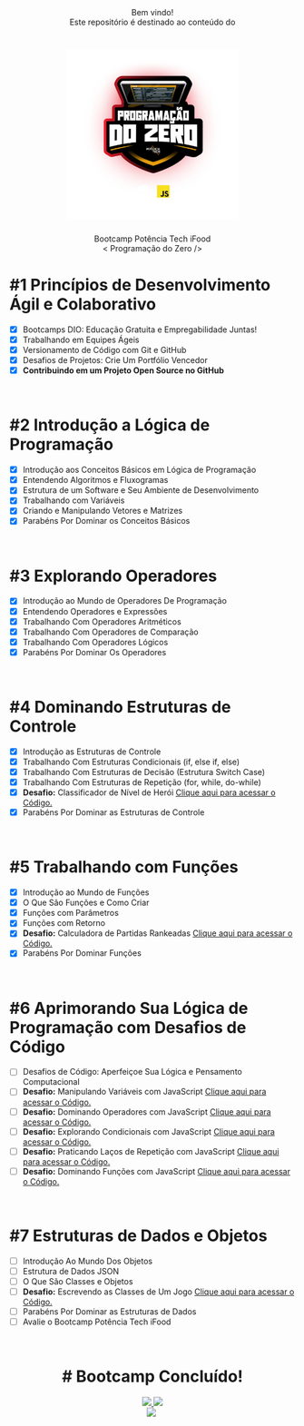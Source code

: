 <div align="center">
Bem vindo!
<br/>Este repositório é destinado ao conteúdo do
<h1><img height="300vh" src="img/logo.webp"></h1>
Bootcamp Potência Tech iFood <br/> < Programação do Zero /></h1>
<!-- <h3>Andamento do Processo:</h3>
<img height="300vh" src="#"> -->
<!-- https://github.com/leticiapalaro/Bootcamp-Potencia-Tech-powered-by-iFood/tree/main -->
</div>

# #1 Princípios de Desenvolvimento Ágil e Colaborativo

- [X] Bootcamps DIO: Educação Gratuita e Empregabilidade Juntas!
- [X] Trabalhando em Equipes Ágeis
- [X] Versionamento de Código com Git e GitHub
- [X] Desafios de Projetos: Crie Um Portfólio Vencedor
- [X] **Contribuindo em um Projeto Open Source no GitHub**

<br/>

# #2 Introdução a Lógica de Programação

- [X] Introdução aos Conceitos Básicos em Lógica de Programação
- [X] Entendendo Algoritmos e Fluxogramas
- [X] Estrutura de um Software e Seu Ambiente de Desenvolvimento
- [X] Trabalhando com Variáveis
- [X] Criando e Manipulando Vetores e Matrizes
- [X] Parabéns Por Dominar os Conceitos Básicos

<br/>

# #3 Explorando Operadores

- [X] Introdução ao Mundo de Operadores De Programação
- [X] Entendendo Operadores e Expressões
- [X] Trabalhando Com Operadores Aritméticos
- [X] Trabalhando Com Operadores de Comparação
- [X] Trabalhando Com Operadores Lógicos
- [X] Parabéns Por Dominar Os Operadores

<br/>

# #4 Dominando Estruturas de Controle

- [X] Introdução as Estruturas de Controle
- [X] Trabalhando Com Estruturas Condicionais (if, else if, else)
- [X] Trabalhando Com Estruturas de Decisão (Estrutura Switch Case)
- [X] Trabalhando Com Estruturas de Repetição (for, while, do-while)
- [X] **Desafio:** Classificador de Nível de Herói [Clique aqui para acessar o Código.](https://github.com/htonioni/javascript-dio._/blob/main/desafios-de-projeto/nivelHeroi.js)
- [X] Parabéns Por Dominar as Estruturas de Controle

<br/>

# #5 Trabalhando com Funções

- [X] Introdução ao Mundo de Funções
- [X] O Que São Funções e Como Criar
- [X] Funções com Parâmetros
- [X] Funções com Retorno
- [X] **Desafio:** Calculadora de Partidas Rankeadas [Clique aqui para acessar o Código.](https://github.com/htonioni/javascript-dio._/blob/main/desafios-de-projeto/calculadoraPartidas.js)
- [X] Parabéns Por Dominar Funções

<br/>

# #6 Aprimorando Sua Lógica de Programação com Desafios de Código

- [ ] Desafios de Código: Aperfeiçoe Sua Lógica e Pensamento Computacional
- [ ] **Desafio:** Manipulando Variáveis com JavaScript [Clique aqui para acessar o Código.]()
- [ ] **Desafio:** Dominando Operadores com JavaScript [Clique aqui para acessar o Código.]()
- [ ] **Desafio:** Explorando Condicionais com JavaScript [Clique aqui para acessar o Código.]()
- [ ] **Desafio:** Praticando Laços de Repetição com JavaScript [Clique aqui para acessar o Código.]()
- [ ] **Desafio:** Dominando Funções com JavaScript [Clique aqui para acessar o Código.]()

<br/>

# #7 Estruturas de Dados e Objetos

- [ ] Introdução Ao Mundo Dos Objetos
- [ ] Estrutura de Dados JSON
- [ ] O Que São Classes e Objetos
- [ ] **Desafio:** Escrevendo as Classes de Um Jogo [Clique aqui para acessar o Código.]()
- [ ] Parabéns Por Dominar as Estruturas de Dados
- [ ] Avalie o Bootcamp Potência Tech iFood

<br/>

<div align="center">
    <h1># Bootcamp Concluído!</h1>
    <a href="https://www.linkedin.com/in/htonioni/" target="_blank"><img height="25vh" src="https://github.com/leticiapalaro/leticiapalaro/blob/main/linkedin.png?raw=true" target="_blank">
    </a>
    <a href = "mailto:htonioni@outlook.com"><img height="25vh" src="https://github.com/leticiapalaro/leticiapalaro/blob/main/contato.png?raw=true" target="_blank"></a><br>
    <img src="https://hermes.digitalinnovation.one/certificates/cover/.jpg">
    <img height="200vh" src=""><br>

</div>
